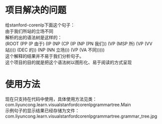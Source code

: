 # 项目解决的问题
给stanford-corenlp下面这个句子：
<br />由于我们所站的立场不同
<br />解析的出的语法树是这样的：
<br />(ROOT (PP (P 由于) (IP (NP (CP (IP (NP (PN 我们)) (VP (MSP 所) (VP (VV 站)))) (DEC 的)) (NP (NN 立场))) (VP (VA 不同)))))
<br />这个解释的结果并不易于我们分析句子。
<br />这个项目的目的就是把这个语法树以图形化、易于阅读的方式呈现

# 使用方法
现在只支持在代码中使用，具体使用方法见类：
<br />com.liyuncong.learn.visualstanfordcorenlpgrammartree.Main
<br />示例句子的显示结果已经存储为文件：
<br />com.liyuncong.learn.visualstanfordcorenlpgrammartree.grammar_tree.jpg